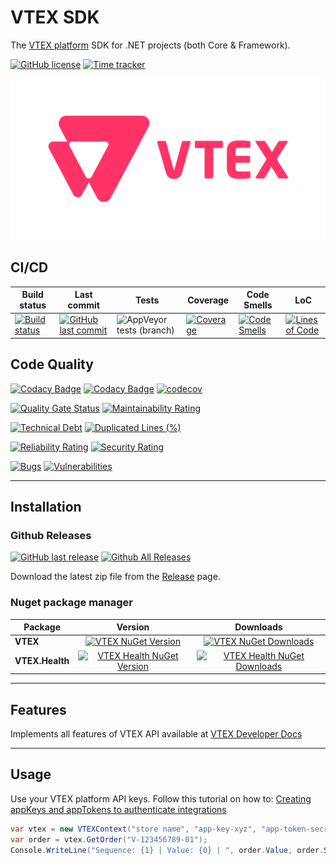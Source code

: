 # VTEX SDK

The [VTEX platform](https://www.nuget.org/packages/VTEX) SDK for .NET projects (both Core & Framework).

[![GitHub license](https://img.shields.io/github/license/guibranco/VTEX-SDK-dotnet)](https://github.com/guibranco/VTEX-SDK-dotnet)
[![Time tracker](https://wakatime.com/badge/github/guibranco/VTEX-SDK-dotnet.svg)](https://wakatime.com/badge/github/guibranco/VTEX-SDK-dotnet)

![VTEX logo](https://raw.githubusercontent.com/guibranco/VTEX-SDK-dotnet/main/logo.png)

## CI/CD

| Build status | Last commit | Tests | Coverage | Code Smells | LoC | 
|--------------|-------------|-------|----------|-------------|-----|
| [![Build status](https://ci.appveyor.com/api/projects/status/kuso66xs0ljrcxfn/branch/main?svg=true)](https://ci.appveyor.com/project/guibranco/vtex-sdk-dotnet/branch/main) | [![GitHub last commit](https://img.shields.io/github/last-commit/guibranco/VTEX-SDK-dotnet/main)](https://github.com/guibranco/VTEX-SDK-dotnet) | ![AppVeyor tests (branch)](https://img.shields.io/appveyor/tests/guibranco/vtex-sdk-dotnet/main?compact_message) | [![Coverage](https://sonarcloud.io/api/project_badges/measure?project=guibranco_VTEX-SDK-dotnet&metric=coverage)](https://sonarcloud.io/dashboard?id=guibranco_VTEX-SDK-dotnet) | [![Code Smells](https://sonarcloud.io/api/project_badges/measure?project=guibranco_VTEX-SDK-dotnet&metric=code_smells)](https://sonarcloud.io/dashboard?id=guibranco_VTEX-SDK-dotnet) | [![Lines of Code](https://sonarcloud.io/api/project_badges/measure?project=guibranco_VTEX-SDK-dotnet&metric=ncloc)](https://sonarcloud.io/dashboard?id=guibranco_VTEX-SDK-dotnet)

## Code Quality

[![Codacy Badge](https://app.codacy.com/project/badge/Grade/0db3e765696d4ce18f223aacc38aed47)](https://www.codacy.com/gh/guibranco/VTEX-SDK-dotnet/dashboard?utm_source=github.com&amp;utm_medium=referral&amp;utm_content=guibranco/VTEX-SDK-dotnet&amp;utm_campaign=Badge_Grade)
[![Codacy Badge](https://app.codacy.com/project/badge/Coverage/0db3e765696d4ce18f223aacc38aed47)](https://www.codacy.com/gh/guibranco/VTEX-SDK-dotnet/dashboard?utm_source=github.com&amp;utm_medium=referral&amp;utm_content=guibranco/VTEX-SDK-dotnet&amp;utm_campaign=Badge_Grade)
[![codecov](https://codecov.io/gh/guibranco/VTEX-SDK-dotnet/branch/main/graph/badge.svg)](https://codecov.io/gh/guibranco/VTEX-SDK-dotnet)

[![Quality Gate Status](https://sonarcloud.io/api/project_badges/measure?project=guibranco_VTEX-SDK-dotnet&metric=alert_status)](https://sonarcloud.io/dashboard?id=guibranco_VTEX-SDK-dotnet)
[![Maintainability Rating](https://sonarcloud.io/api/project_badges/measure?project=guibranco_VTEX-SDK-dotnet&metric=sqale_rating)](https://sonarcloud.io/dashboard?id=guibranco_VTEX-SDK-dotnet)

[![Technical Debt](https://sonarcloud.io/api/project_badges/measure?project=guibranco_VTEX-SDK-dotnet&metric=sqale_index)](https://sonarcloud.io/dashboard?id=guibranco_VTEX-SDK-dotnet)
[![Duplicated Lines (%)](https://sonarcloud.io/api/project_badges/measure?project=guibranco_VTEX-SDK-dotnet&metric=duplicated_lines_density)](https://sonarcloud.io/dashboard?id=guibranco_VTEX-SDK-dotnet)

[![Reliability Rating](https://sonarcloud.io/api/project_badges/measure?project=guibranco_VTEX-SDK-dotnet&metric=reliability_rating)](https://sonarcloud.io/dashboard?id=guibranco_VTEX-SDK-dotnet)
[![Security Rating](https://sonarcloud.io/api/project_badges/measure?project=guibranco_VTEX-SDK-dotnet&metric=security_rating)](https://sonarcloud.io/dashboard?id=guibranco_VTEX-SDK-dotnet)

[![Bugs](https://sonarcloud.io/api/project_badges/measure?project=guibranco_VTEX-SDK-dotnet&metric=bugs)](https://sonarcloud.io/dashboard?id=guibranco_VTEX-SDK-dotnet)
[![Vulnerabilities](https://sonarcloud.io/api/project_badges/measure?project=guibranco_VTEX-SDK-dotnet&metric=vulnerabilities)](https://sonarcloud.io/dashboard?id=guibranco_VTEX-SDK-dotnet)

---

## Installation

### Github Releases

[![GitHub last release](https://img.shields.io/github/release-date/guibranco/VTEX-SDK-dotnet.svg?style=flat)](https://github.com/guibranco/VTEX-SDK-dotnet) [![Github All Releases](https://img.shields.io/github/downloads/guibranco/VTEX-SDK-dotnet/total.svg?style=flat)](https://github.com/guibranco/VTEX-SDK-dotnet)

Download the latest zip file from the [Release](https://github.com/GuiBranco/VTEX-SDK-dotnet/releases) page.

### Nuget package manager

| Package | Version | Downloads |
|------------------|:-------:|:-------:|
| **VTEX** | [![VTEX NuGet Version](https://img.shields.io/nuget/v/VTEX.svg?style=flat)](https://www.nuget.org/packages/VTEX/) | [![VTEX NuGet Downloads](https://img.shields.io/nuget/dt/VTEX.svg?style=flat)](https://www.nuget.org/packages/VTEX/) |
| **VTEX.Health** | [![VTEX Health NuGet Version](https://img.shields.io/nuget/v/VTEX.Health.svg?style=flat)](https://www.nuget.org/packages/VTEX.Health/) | [![VTEX Health NuGet Downloads](https://img.shields.io/nuget/dt/VTEX.Health.svg?style=flat)](https://www.nuget.org/packages/VTEX.Health/) |

---

## Features

Implements all features of VTEX API available at [VTEX Developer Docs](https://developers.vtex.com/)

---

## Usage

Use your VTEX platform API keys.
Follow this tutorial on how to: [Creating appKeys and appTokens to authenticate integrations](https://help.vtex.com/tutorial/creating-appkeys-and-apptokens-to-authenticate-integrations--43tQeyQJgAKGEuCqQKAOI2)

```cs
var vtex = new VTEXContext("store name", "app-key-xyz", "app-token-secret-hash");
var order = vtex.GetOrder("V-123456789-01");
Console.WriteLine("Sequence: {1} | Value: {0} | ", order.Value, order.Sequence);

```
